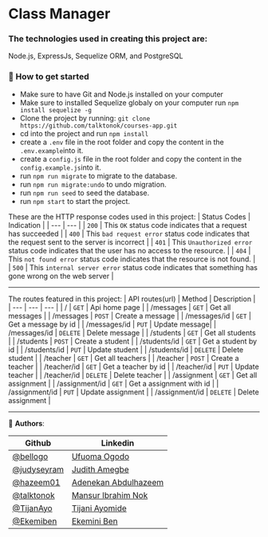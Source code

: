 # Class Manager

### The technologies used in creating this project are:
Node.js, ExpressJs, Sequelize ORM, and PostgreSQL

### :rocket: How to get started
- Make sure to have Git and Node.js installed on your computer
- Make sure to installed Sequelize globaly on your computer run `npm install sequelize -g`
- Clone the project by running: `git clone https://github.com/talktonok/courses-app.git`
- cd into the project and run `npm install`
- create a `.env` file in the root folder and copy the content in the `.env.example`into it.
- create a `config.js` file in the root folder and copy the content in the `config.example.js`into it.
- run `npm run migrate` to migrate to the database.
- run `npm run migrate:undo` to undo migration.
- run `npm run seed` to seed the database.
- run `npm start` to start the project.
 
These are the HTTP response codes used in this project:
| Status Codes | Indication                                                                                            |
|   ---        | ---                                                                                                   |
|  `200`       | This `OK` status code indicates that a request has succeeded                                          |
|  `400`       | This `bad request error` status code indicates that the request sent to the server is incorrect       |
|  `401`       | This `Unauthorized error` status code indicates that the user has no access to the resource.        |
|  `404`       | This `not found error` status code indicates that the resource is not found.        |
|  `500`       | This `internal server error` status code indicates that something has gone wrong on the web server           |

<hr>

The routes featured in this project:
| API routes(url)       | Method   | Description                                         |
| ---                   | ---      | ---                                                 |
| /         | `GET`   |  Api home page                   |
| /messages   | `GET`   | Get all messages                 |
| /messages   | `POST`   | Create a message                 |
| /messages/id | `GET`   | Get a message by id              |
| /messages/id | `PUT`   | Update message|
| /messages/id | `DELETE`   | Delete message                |
| /students  | `GET`   | Get all students                 |
| /students   | `POST`   | Create a student                 |
| /students/id | `GET`   | Get a student by id              |
| /students/id | `PUT`   | Update student             |
| /students/id | `DELETE`   | Delete student                |
| /teacher   | `GET`   | Get all teachers                 |
| /teacher   | `POST`   | Create a teacher                 |
| /teacher/id | `GET`   | Get a teacher by id              |
| /teacher/id | `PUT`   | Update teacher              |
| /teacher/id | `DELETE`   | Delete teacher                |
| /assignment  | `GET`   | Get all assignment                 |
| /assignment/id | `GET`   | Get a assignment with id              |
| /assignment/id | `PUT`   | Update assignment              |
| /assignment/id | `DELETE`   | Delete assignment               |

<hr>


👤 **Authors**:

| Github  | Linkedin |
| ------------- | ------------- |
| [@bellogo](https://github.com/bellogo)  | [Ufuoma Ogodo](https://ng.linkedin.com/in/ufuoma-ogodo)  |
| [@judyseyram](https://github.com/JudySeyram)  | [Judith Amegbe](https://gh.linkedin.com/in/amegbe-judith-5b881811a)  |
| [@hazeem01](https://github.com/Hazeem01) | [Adenekan Abdulhazeem](https://www.linkedin.com/in/abdulhazeem-adenekan) |
| [@talktonok](https://github.com/talktonok) | [Mansur Ibrahim Nok](https://www.linkedin.com/in/mansuribrahimnok) |
| [@TijanAyo](https://github.com/TijanAyo) | [Tijani Ayomide](https://www.linkedin.com/in/tijanayo) |
| [@Ekemiben](https://github.com/ekemiben) | [Ekemini Ben](https://www.linkedin.com/in/ekemini-ben) |